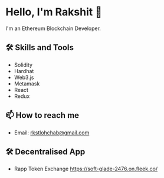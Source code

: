 # Hello, I'm Rakshit 👋

I'm an Ethereum Blockchain Developer.

## 🛠️ Skills and Tools

- Solidity
- Hardhat
- Web3.js
- Metamask
- React
- Redux


## 📫 How to reach me

- Email: rkstlohchab@gmail.com

## 🛠️ Decentralised App

- Rapp Token Exchange https://soft-glade-2476.on.fleek.co/
